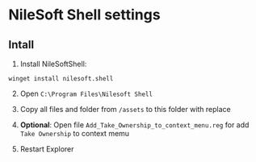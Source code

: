 # NileSoft Shell settings

## Intall

1. Install NileSoftShell:

```pwsh
winget install nilesoft.shell
```

2. Open `C:\Program Files\Nilesoft Shell`

3. Copy all files and folder from `/assets` to this folder with replace

4. **Optional**: Open file `Add_Take_Ownership_to_context_menu.reg` for add `Take Ownership` to context memu

5. Restart Explorer
